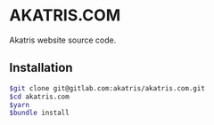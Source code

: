 # AKATRIS.COM

Akatris website source code.

## Installation

```bash
$git clone git@gitlab.com:akatris/akatris.com.git
$cd akatris.com
$yarn
$bundle install
``` 